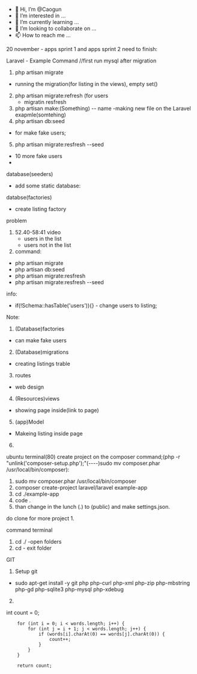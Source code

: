 - 👋 Hi, I’m @Caogun
- 👀 I’m interested in ...
- 🌱 I’m currently learning ...
- 💞️ I’m looking to collaborate on ...
- 📫 How to reach me ...

<!---
Caogun/Caogun is a ✨ special ✨ repository because its `README.md` (this file) appears on your GitHub profile.
You can click the Preview link to take a look at your changes.
--->
20 november - apps sprint 1 and apps sprint 2 need to finish:





Laravel - Example
Command
//first run mysql after migration
1. php artisan migrate
  - running the migration(for listing in the views), empty set()
2. php artisan migrate:refresh (for users
    - migratin resfresh
3. php artisan make:(Something) -- name
  -making new file on the Laravel exapmle(somtehing) 
4. php artisan db:seed
  - for make fake users;
5. php artisan migrate:resfresh --seed
  - 10 more fake users
  -

database(seeders)
- add some static database:
  
databse(factories)
- create listing factory


problem

1. 52.40-58:41 video
   - users in the list
   - users not in the list
2. command:
  - php artisan migrate
  - php artisan db:seed
  - php artisan migrate:resfresh
  - php artisan migrate:resfresh --seed


info:
- if(!Schema::hasTable('users')){} - change users to listing;


Note:
1. (Database)factories
  - can make fake users
2. (Database)migrations
  - creating listings trable
3. routes
  - web design
4. (Resources)views
  - showing page inside(link to page)
5.  (app)Model
  - Makeing listing inside page
6. 

ubuntu terminal(80)
  create project on the composer command;(php -r "unlink('composer-setup.php');"(----)sudo mv composer.phar /usr/local/bin/composer):
  1. sudo mv composer.phar /usr/local/bin/composer
  2. composer create-project laravel/laravel example-app
  3. cd ./example-app
  4. code .
  5. than change in the lunch (.) to (public) and make settings.json.

do clone for more project
  1. 

command terminal
  1. cd ./ -open folders
  2. cd - exit folder

GIT
1. Setup git
  - sudo apt-get install -y git php php-curl php-xml php-zip php-mbstring php-gd php-sqlite3 php-mysql php-xdebug
2. 
int count = 0;

        for (int i = 0; i < words.length; i++) {
            for (int j = i + 1; j < words.length; j++) {
                if (words[i].charAt(0) == words[j].charAt(0)) {
                    count++;
                }
            }
        }

        return count;

